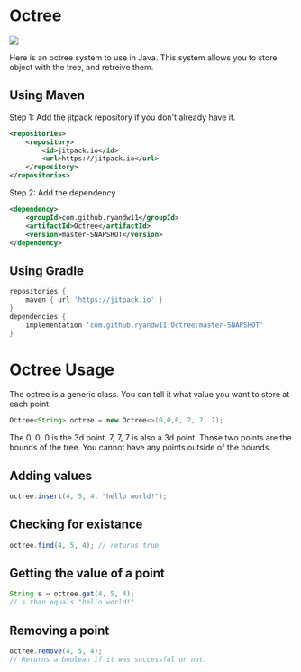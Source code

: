 # Octree
[![](https://jitpack.io/v/ryandw11/Octree.svg)](https://jitpack.io/#ryandw11/Octree)

Here is an octree system to use in Java. This system allows you to store object with the tree, and retreive them.

## Using Maven
Step 1: Add the jitpack repository if you don't already have it.
```xml
<repositories>
    <repository>
        <id>jitpack.io</id>
        <url>https://jitpack.io</url>
    </repository>
</repositories>
```
Step 2: Add the dependency
```xml
<dependency>
    <groupId>com.github.ryandw11</groupId>
    <artifactId>Octree</artifactId>
    <version>master-SNAPSHOT</version>
</dependency>
```

## Using Gradle
```gradle
repositories {
    maven { url 'https://jitpack.io' }
}
dependencies {
    implementation 'com.github.ryandw11:Octree:master-SNAPSHOT'
}
```

# Octree Usage
The octree is a generic class. You can tell it what value you want to store at each point.
```java
Octree<String> octree = new Octree<>(0,0,0, 7, 7, 7);
```
The 0, 0, 0  is the 3d point. 7, 7, 7 is also a 3d point. Those two points are the bounds of the tree. You cannot have any points outside of the bounds.  

## Adding values
```java
octree.insert(4, 5, 4, "hello world!");
```

## Checking for existance
```java
octree.find(4, 5, 4); // returns true
```

## Getting the value of a point
```java
String s = octree.get(4, 5, 4);
// s than equals "hello world!"
```

## Removing a point
```java
octree.remove(4, 5, 4);
// Returns a boolean if it was successful or not.
```
